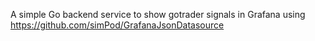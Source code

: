 A simple Go backend service to show gotrader signals in Grafana using https://github.com/simPod/GrafanaJsonDatasource